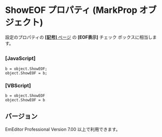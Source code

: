 # ShowEOF プロパティ (MarkProp オブジェクト)

設定のプロパティの [**\[記号\]** ページ](../../dlg/properties/marks/index) の **\[EOF表示\]** チェック ボックスに相当します。

## 

### \[JavaScript\]

```
b = object.ShowEOF;
object.ShowEOF = b;
```

### \[VBScript\]

```
b = object.ShowEOF
object.ShowEOF = b
```

## バージョン

EmEditor Professional Version 7.00 以上で利用できます。
